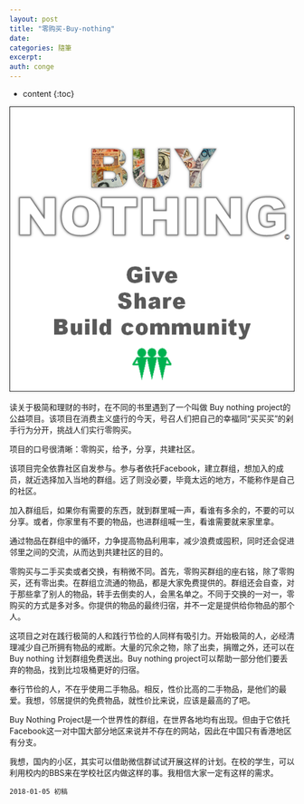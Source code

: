 ```yaml
---
layout: post
title: "零购买-Buy-nothing"
date:
categories: 隨筆
excerpt:
auth: conge
---
```

* content
{:toc}

![](/assets/images/隨筆/118382-5deaf95f7e234db8.png)

读关于极简和理财的书时，在不同的书里遇到了一个叫做 Buy nothing project的公益项目。该项目在消费主义盛行的今天，号召人们把自己的幸福同“买买买”的剁手行为分开，挑战人们实行零购买。

项目的口号很清晰：零购买，给予，分享，共建社区。

该项目完全依靠社区自发参与。参与者依托Facebook，建立群组，想加入的成员，就近选择加入当地的群组。远了则没必要，毕竟太远的地方，不能称作是自己的社区。

加入群组后，如果你有需要的东西，就到群里喊一声，看谁有多余的，不要的可以分享。或者，你家里有不要的物品，也进群组喊一生，看谁需要就来家里拿。

通过物品在群组中的循环，力争提高物品利用率，减少浪费或囤积，同时还会促进邻里之间的交流，从而达到共建社区的目的。

零购买与二手买卖或者交换，有稍微不同。首先，零购买群组的座右铭，除了零购买，还有零出卖。在群组立流通的物品，都是大家免费提供的。群组还会自查，对于那些拿了别人的物品，转手去倒卖的人，会黑名单之。不同于交换的一对一，零购买的方式是多对多。你提供的物品的最终归宿，并不一定是提供给你物品的那个人。

这项目之对在践行极简的人和践行节俭的人同样有吸引力。开始极简的人，必经清理减少自己所拥有物品的戒断。大量的冗余之物，除了出卖，捐赠之外，还可以在Buy nothing 计划群组免费送出。Buy nothing project可以帮助一部分他们要丢弃的物品，找到比垃圾桶更好的归宿。

奉行节俭的人，不在乎使用二手物品。相反，性价比高的二手物品，是他们的最爱。我想，邻居提供的免费物品，就性价比来说，应该是最高的了吧。

Buy Nothing Project是一个世界性的群组，在世界各地均有出现。但由于它依托Facebook这一对中国大部分地区来说并不存在的网站，因此在中国只有香港地区有分支。

我想，国内的小区，其实可以借助微信群试试开展这样的计划。在校的学生，可以利用校内的BBS来在学校社区内做这样的事。我相信大家一定有这样的需求。

```
2018-01-05 初稿
```

